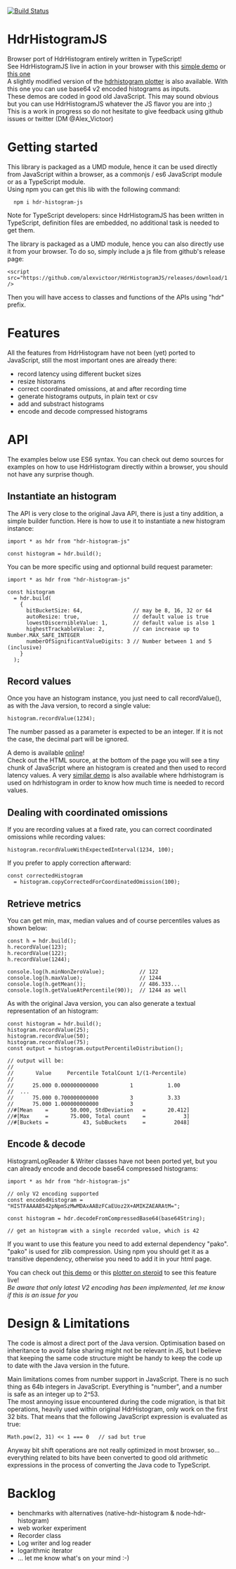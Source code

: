 [![Build Status](https://travis-ci.org/alexvictoor/HdrHistogramJS.svg?branch=master)](https://travis-ci.org/alexvictoor/HdrHistogramJS)

# HdrHistogramJS
Browser port of HdrHistogram entirely written in TypeScript!  
See HdrHistogramJS live in action in your browser with this [simple demo](https://alexvictoor.github.io/HdrHistogramJSDemo/ping-demo.html) or [this one](https://alexvictoor.github.io/HdrHistogramJSDemo/decoding-demo.html)   
A slightly modified version of the [hdrhistogram plotter](https://alexvictoor.github.io/HdrHistogramJSDemo/plotFiles.html) is also available. With this one you can use base64 v2 encoded histograms as inputs.  
These demos are coded in good old JavaScript. This may sound obvious but you can use HdrHistogramJS whatever the JS flavor you are into ;)  
This is a work in progress so do not hesitate to give feedback using github issues or twitter (DM @Alex_Victoor)

# Getting started
This library is packaged as a UMD module, hence it can be used directly 
from JavaScript within a browser, as a commonjs / es6 JavaScript module 
or as a TypeScript module.  
Using npm you can get this lib with the following command:
```
  npm i hdr-histogram-js
```
Note for TypeScript developers: since HdrHistogramJS has been written in TypeScript, definition files are embedded, no additional task is needed to get them. 

The library is packaged as a UMD module, hence you can also directly use it from your browser. 
To do so, simply include a js file from github's release page:
```
<script src="https://github.com/alexvictoor/HdrHistogramJS/releases/download/1.0.0.beta.2/hdrhistogram.min.js" />
```
Then you will have access to classes and functions of the APIs using "hdr" prefix.

# Features
All the features from HdrHistogram have not been (yet) ported to 
JavaScript, still the most important ones are already there:
- record latency using different bucket sizes
- resize historams
- correct coordinated omissions, at and after recording time
- generate histograms outputs, in plain text or csv
- add and substract histograms
- encode and decode compressed histograms

# API
The examples below use ES6 syntax. You can check out demo sources 
for examples on how to use HdrHistogram directly within a browser, you should 
not have any surprise though.  

## Instantiate an histogram
The API is very close to the original Java API, there is just 
a tiny addition, a simple builder function.
Here is how to use it to instantiate a new histogram instance:
```
import * as hdr from "hdr-histogram-js"

const histogram = hdr.build(); 
```
You can be more specific using and optionnal build request parameter:
```
import * as hdr from "hdr-histogram-js"

const histogram 
  = hdr.build(
    { 
      bitBucketSize: 64,                // may be 8, 16, 32 or 64
      autoResize: true,                 // default value is true
      lowestDiscernibleValue: 1,        // default value is also 1
      highestTrackableValue: 2,         // can increase up to Number.MAX_SAFE_INTEGER
      numberOfSignificantValueDigits: 3 // Number between 1 and 5 (inclusive)
    }
  );

```
## Record values
Once you have an histogram instance, you just need 
to call recordValue(), as with the Java version, to record 
a single value:
```
histogram.recordValue(1234);
```
The number passed as a parameter is expected to be an integer. If it is not the case, the decimal part will be ignored.

A demo is available [online](https://alexvictoor.github.io/HdrHistogramJSDemo/ping-demo.html)!   
Check out the HTML source, at the bottom of the page you will see a tiny chunk of JavaScript where an histogram is created and then used to 
record latency values.
A very [similar demo](https://alexvictoor.github.io/HdrHistogramJSDemo/hdr-on-hdr.html) is also available where hdrhistogram is used on hdrhistogram in order to know how much time is needed to record values.   

## Dealing with coordinated omissions
If you are recording values at a fixed rate, 
you can correct coordinated omissions while recording values:
```
histogram.recordValueWithExpectedInterval(1234, 100);
```
If you prefer to apply correction afterward:
```
const correctedHistogram 
  = histogram.copyCorrectedForCoordinatedOmission(100);
```

## Retrieve metrics
You can get min, max, median values and of course percentiles values as shown below:
```
const h = hdr.build();
h.recordValue(123);
h.recordValue(122);
h.recordValue(1244);

console.log(h.minNonZeroValue);           // 122
console.log(h.maxValue);                  // 1244
console.log(h.getMean());                 // 486.333...
console.log(h.getValueAtPercentile(90));  // 1244 as well
```

As with the original Java version, you can also generate a textual
representation of an histogram:
```
const histogram = hdr.build();
histogram.recordValue(25);
histogram.recordValue(50);
histogram.recordValue(75);
const output = histogram.outputPercentileDistribution();

// output will be:
//
//       Value     Percentile TotalCount 1/(1-Percentile)
//
//      25.000 0.000000000000          1           1.00
//  ...
//      75.000 0.700000000000          3           3.33
//      75.000 1.000000000000          3
//#[Mean    =       50.000, StdDeviation   =       20.412]
//#[Max     =       75.000, Total count    =            3]
//#[Buckets =           43, SubBuckets     =         2048]

```

## Encode & decode
HistogramLogReader & Writer classes have not been ported yet, 
but you can already encode and decode base64 compressed histograms:
```
import * as hdr from "hdr-histogram-js"

// only V2 encoding supported 
const encodedHistogram = "HISTFAAAAB542pNpmSzMwMDAxAABzFCaEUoz2X+AMIKZAEARAtM=";

const histogram = hdr.decodeFromCompressedBase64(base64String);

// get an histogram with a single recorded value, which is 42

```

If you want to use this feature you need to add external dependency 
"pako". "pako" is used for zlib compression. Using npm you should get
it as a transitive dependency, otherwise you need to add it in 
your html page.

You can check out [this demo](https://alexvictoor.github.io/HdrHistogramJSDemo/decoding-demo.html) or this [plotter on steroid](https://alexvictoor.github.io/HdrHistogramJSDemo/plotFiles.html) to see this feature live!  
*Be aware that only latest V2 encoding has been implemented, let me know if this is an issue for you*

# Design & Limitations
The code is almost a direct port of the Java version.
Optimisation based on inheritance to avoid false sharing 
might not be relevant in JS, but I believe that keeping 
the same code structure might be handy to keep the code up to date 
with the Java version in the future.

Main limitations comes from number support in JavaScript. 
There is no such thing as 64b integers in JavaScript. Everything is "number", 
and a number is safe as an integer up to 2^53.  
The most annoying issue encountered during the code migration, 
is that bit operations, heavily used within original HdrHistogram, 
only work on the first 32 bits. That means that the following JavaScript expression is evaluated as true:
```
Math.pow(2, 31) << 1 === 0   // sad but true
```
Anyway bit shift operations are not really optimized 
in most browser, so... everything related to bits have been
converted to good old arithmetic expressions in the process
of converting the Java code to TypeScript. 

# Backlog
- benchmarks with alternatives (native-hdr-histogram & node-hdr-histogram)
- web worker experiment
- Recorder class
- Log writer and log reader
- logarithmic iterator
- ... let me know what's on your mind :-)
